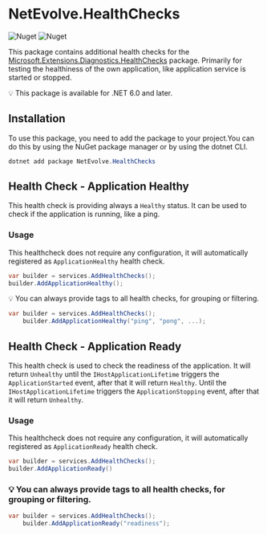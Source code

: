 # NetEvolve.HealthChecks

![Nuget](https://img.shields.io/nuget/v/NetEvolve.HealthChecks?logo=nuget)
![Nuget](https://img.shields.io/nuget/dt/NetEvolve.HealthChecks?logo=nuget)

This package contains additional health checks for the [Microsoft.Extensions.Diagnostics.HealthChecks](https://www.nuget.org/packages/Microsoft.Extensions.Diagnostics.HealthChecks/) package.
Primarily for testing the healthiness of the own application, like application service is started or stopped.

:bulb: This package is available for .NET 6.0 and later.

## Installation
To use this package, you need to add the package to your project.You can do this by using the NuGet package manager or by using the dotnet CLI.

```powershell
dotnet add package NetEvolve.HealthChecks
```

## Health Check - Application Healthy
This health check is providing always a `Healthy` status. It can be used to check if the application is running, like a ping.

### Usage
This healthcheck does not require any configuration, it will automatically registered as `ApplicationHealthy` health check.

```csharp
var builder = services.AddHealthChecks();
builder.AddApplicationHealthy();
```

:bulb: You can always provide tags to all health checks, for grouping or filtering.

```csharp
var builder = services.AddHealthChecks();
    builder.AddApplicationHealthy("ping", "pong", ...);
```

## Health Check - Application Ready
This health check is used to check the readiness of the application.
It will return `Unhealthy` until the `IHostApplicationLifetime` triggers the `ApplicationStarted` event, after that it will return `Healthy`.
Until the `IHostApplicationLifetime` triggers the `ApplicationStopping` event, after that it will return `Unhealthy`.

### Usage
This healthcheck does not require any configuration, it will automatically registered as `ApplicationReady` health check.

```csharp
var builder = services.AddHealthChecks();
builder.AddApplicationReady()
```


### :bulb: You can always provide tags to all health checks, for grouping or filtering.

```csharp
var builder = services.AddHealthChecks();
    builder.AddApplicationReady("readiness");
```